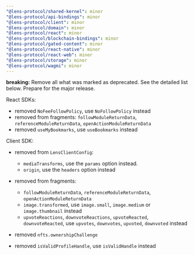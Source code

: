 ```yaml
---
"@lens-protocol/shared-kernel": minor
"@lens-protocol/api-bindings": minor
"@lens-protocol/client": minor
"@lens-protocol/domain": minor
"@lens-protocol/react": minor
"@lens-protocol/blockchain-bindings": minor
"@lens-protocol/gated-content": minor
"@lens-protocol/react-native": minor
"@lens-protocol/react-web": minor
"@lens-protocol/storage": minor
"@lens-protocol/wagmi": minor
---
```


**breaking:** Remove all what was marked as deprecated. See the detailed list below. Prepare for the major release.

React SDKs:

- removed `NoFeeFollowPolicy`, use `NoFollowPolicy` instead
- removed from fragments: `followModuleReturnData`, `referenceModuleReturnData`, `openActionModuleReturnData`
- removed `useMyBookmarks`, use `useBookmarks` instead

Client SDK:

- removed from `LensClientConfig`:

  - `mediaTransforms`, use the `params` option instead.
  - `origin`, use the `headers` option instead

- removed from fragments:

  - `followModuleReturnData`, `referenceModuleReturnData`, `openActionModuleReturnData`
  - `image.transformed`, use `image.small`, `image.medium` or `image.thumbnail` instead
  - `upvoteReactions`, `downvoteReactions`, `upvoteReacted`, `downvoteReacted`, use `upvotes`, `downvotes`, `upvoted`, `downvoted` instead

- removed `nfts.ownershipChallenge`
- removed `isValidProfileHandle`, use `isValidHandle` instead
